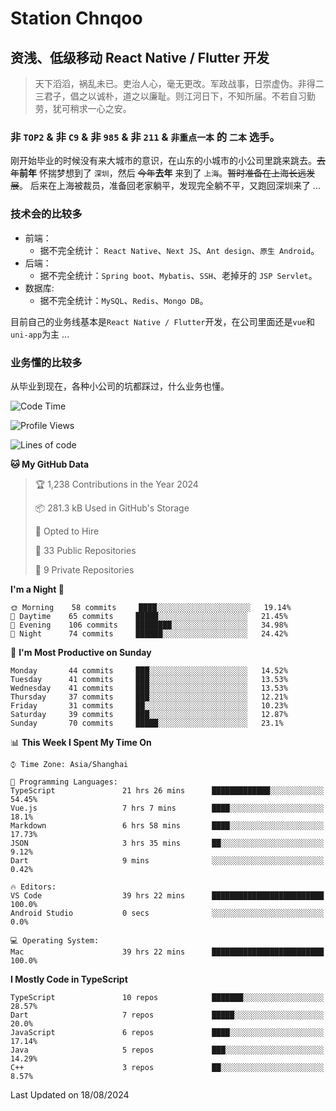 # Station Chnqoo

## 资浅、低级移动 React Native / Flutter 开发

> 天下滔滔，祸乱未已。吏治人心，毫无更改。军政战事，日崇虚伪。非得二三君子，倡之以诚朴，道之以廉耻。则江河日下，不知所届。不若自习勤劳，犹可稍求一心之安。

### 非 `TOP2` & 非 `C9` & 非 `985` & 非 `211` & `非重点一本` 的 `二本` 选手。

刚开始毕业的时候没有来大城市的意识，在山东的小城市的小公司里跳来跳去。~~去年~~**前年** 怀揣梦想到了 `深圳`，然后 ~~今年~~**去年** 来到了 `上海`。~~暂时准备在上海长远发展~~。
后来在上海被裁员，准备回老家躺平，发现完全躺不平，又跑回深圳来了 ...

### 技术会的比较多

- 前端：
  - 据不完全统计： `React Native`、`Next JS`、`Ant design`、`原生 Android`。
- 后端：
  - 据不完全统计：`Spring boot`、`Mybatis`、`SSH`、老掉牙的 `JSP Servlet`。
- 数据库:
  - 据不完全统计：`MySQL`、`Redis`、`Mongo DB`。

目前自己的业务线基本是`React Native / Flutter`开发，在公司里面还是`vue`和`uni-app`为主 ...

### 业务懂的比较多

从毕业到现在，各种小公司的坑都踩过，什么业务也懂。

<!--START_SECTION:waka-->
![Code Time](http://img.shields.io/badge/Code%20Time-5%2C803%20hrs%2024%20mins-blue)

![Profile Views](http://img.shields.io/badge/Profile%20Views-11-blue)

![Lines of code](https://img.shields.io/badge/From%20Hello%20World%20I%27ve%20Written-273%20Thousand%20lines%20of%20code-blue)

**🐱 My GitHub Data** 

> 🏆 1,238 Contributions in the Year 2024
 > 
> 📦 281.3 kB Used in GitHub's Storage 
 > 
> 💼 Opted to Hire
 > 
> 📜 33 Public Repositories 
 > 
> 🔑 9 Private Repositories  
 > 
**I'm a Night 🦉** 

```text
🌞 Morning    58 commits     ████░░░░░░░░░░░░░░░░░░░░░   19.14% 
🌆 Daytime    65 commits     █████░░░░░░░░░░░░░░░░░░░░   21.45% 
🌃 Evening    106 commits    ████████░░░░░░░░░░░░░░░░░   34.98% 
🌙 Night      74 commits     ██████░░░░░░░░░░░░░░░░░░░   24.42%

```
📅 **I'm Most Productive on Sunday** 

```text
Monday       44 commits     ███░░░░░░░░░░░░░░░░░░░░░░   14.52% 
Tuesday      41 commits     ███░░░░░░░░░░░░░░░░░░░░░░   13.53% 
Wednesday    41 commits     ███░░░░░░░░░░░░░░░░░░░░░░   13.53% 
Thursday     37 commits     ███░░░░░░░░░░░░░░░░░░░░░░   12.21% 
Friday       31 commits     ██░░░░░░░░░░░░░░░░░░░░░░░   10.23% 
Saturday     39 commits     ███░░░░░░░░░░░░░░░░░░░░░░   12.87% 
Sunday       70 commits     █████░░░░░░░░░░░░░░░░░░░░   23.1%

```


📊 **This Week I Spent My Time On** 

```text
⌚︎ Time Zone: Asia/Shanghai

💬 Programming Languages: 
TypeScript               21 hrs 26 mins      █████████████░░░░░░░░░░░░   54.45% 
Vue.js                   7 hrs 7 mins        ████░░░░░░░░░░░░░░░░░░░░░   18.1% 
Markdown                 6 hrs 58 mins       ████░░░░░░░░░░░░░░░░░░░░░   17.73% 
JSON                     3 hrs 35 mins       ██░░░░░░░░░░░░░░░░░░░░░░░   9.12% 
Dart                     9 mins              ░░░░░░░░░░░░░░░░░░░░░░░░░   0.42%

🔥 Editors: 
VS Code                  39 hrs 22 mins      █████████████████████████   100.0% 
Android Studio           0 secs              ░░░░░░░░░░░░░░░░░░░░░░░░░   0.0%

💻 Operating System: 
Mac                      39 hrs 22 mins      █████████████████████████   100.0%

```

**I Mostly Code in TypeScript** 

```text
TypeScript               10 repos            ███████░░░░░░░░░░░░░░░░░░   28.57% 
Dart                     7 repos             █████░░░░░░░░░░░░░░░░░░░░   20.0% 
JavaScript               6 repos             ████░░░░░░░░░░░░░░░░░░░░░   17.14% 
Java                     5 repos             ███░░░░░░░░░░░░░░░░░░░░░░   14.29% 
C++                      3 repos             ██░░░░░░░░░░░░░░░░░░░░░░░   8.57%

```



 Last Updated on 18/08/2024
<!--END_SECTION:waka-->

<!---
ChenqiaoStation/ChenqiaoStation is a ✨ special ✨ repository because its `README.md` (this file) appears on your GitHub profile.
You can click the Preview link to take a look at your changes.
--->
